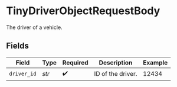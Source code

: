 # TinyDriverObjectRequestBody

The driver of a vehicle.


## Fields

| Field              | Type               | Required           | Description        | Example            |
| ------------------ | ------------------ | ------------------ | ------------------ | ------------------ |
| `driver_id`        | *str*              | :heavy_check_mark: | ID of the driver.  | 12434              |
